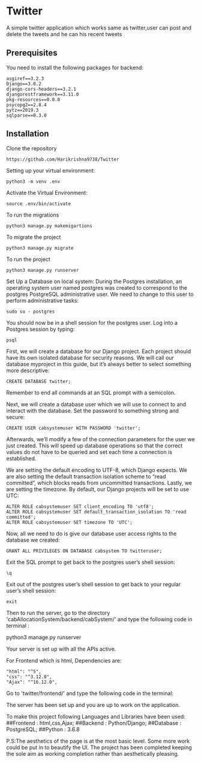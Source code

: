 # Twitter
A simple twitter application which works same as twitter,user can post and delete the tweets and he can
his recent tweets

## Prerequisites

You need to install the following packages for backend:
```
asgiref==3.2.3
Django==3.0.2
django-cors-headers==3.2.1
djangorestframework==3.11.0
pkg-resources==0.0.0
psycopg2==2.8.4
pytz==2019.3
sqlparse==0.3.0
```
## Installation

Clone the repository
```
https://github.com/Harikrishna9738/Twitter
```
Setting up your virtual environment:
```
python3 -m venv .env
```
Activate the Virtual Environment:
```
source .env/bin/activate
```
To run the migrations
```
python3 manage.py makemigartions
```
To migrate the project
```
python3 manage.py migrate
```
To run the project
```
python3 manage.py runserver
```

Set Up a Database on local system: During the Postgres installation, an operating system user named postgres was created to correspond to the postgres PostgreSQL administrative user. We need to change to this user to perform administrative tasks:
```
sudo su - postgres
```
You should now be in a shell session for the postgres user. Log into a Postgres session by typing:
```
psql
```
First, we will create a database for our Django project. Each project should have its own isolated database for security reasons. We will call our database myproject in this guide, but it’s always better to select something more descriptive:
```
CREATE DATABASE twitter;
```
Remember to end all commands at an SQL prompt with a semicolon.

Next, we will create a database user which we will use to connect to and interact with the database. Set the password to something strong and secure:
```
CREATE USER cabsystemuser WITH PASSWORD 'twitter';
```
Afterwards, we’ll modify a few of the connection parameters for the user we just created. This will speed up database operations so that the correct values do not have to be queried and set each time a connection is established.

We are setting the default encoding to UTF-8, which Django expects. We are also setting the default transaction isolation scheme to “read committed”, which blocks reads from uncommitted transactions. Lastly, we are setting the timezone. By default, our Django projects will be set to use UTC:
```
ALTER ROLE cabsystemuser SET client_encoding TO 'utf8';
ALTER ROLE cabsystemuser SET default_transaction_isolation TO 'read committed';
ALTER ROLE cabsystemuser SET timezone TO 'UTC';
```
Now, all we need to do is give our database user access rights to the database we created:
```
GRANT ALL PRIVILEGES ON DATABASE cabsystem TO twitteruser;
```
Exit the SQL prompt to get back to the postgres user’s shell session:
```
\q
```
Exit out of the postgres user’s shell session to get back to your regular user’s shell session:
```
exit
```


Then to run the server, go to the directory 'cabAllocationSystem/backend/cabSystem/' and type the following code in terminal :

python3 manage.py runserver

Your server is set up with all the APIs active.

For Frontend which is html, Dependencies are:
```
"html": "^5",
"css": "^3.12.0",
"Ajax": "^16.12.0",
```



Go to 'twitter/frontend/' and type the following code in the terminal:


The server has been set up and you are up to work on the application.

To make this project following Languages and Libraries have been used: ##Frontend : html,css,Ajax; ##Backend : Python/Django; ##Database : PostgreSQL; ##Python : 3.6.8

P.S:The aesthetics of the page is at the most basic level. Some more work could be put in to beautify the UI. The project has been completed keeping the sole aim as working completion rather than aesthetically pleasing.
